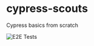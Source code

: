 # cypress-scouts
 Cypress basics from scratch

![E2E Tests](https://github.com/vgurinenko/cypress-scouts/actions/workflows/ci.yaml/badge.svg)
